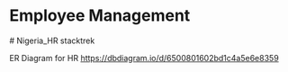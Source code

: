 # Employee Management
﻿# Nigeria_HR
stacktrek

ER Diagram for HR
https://dbdiagram.io/d/6500801602bd1c4a5e6e8359
